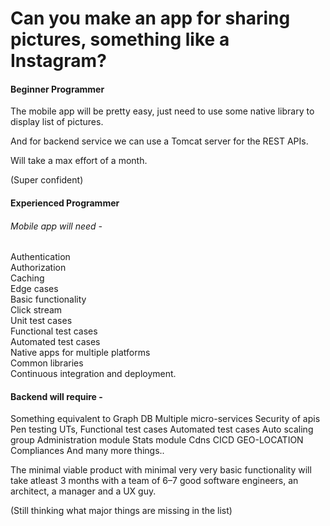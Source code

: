 <h1>Can you make an app for sharing pictures, something like a Instagram?</h1>

<h4>Beginner Programmer</h4>

The mobile app will be pretty easy, just need to use some native library to display list of pictures.

And for backend service we can use a Tomcat server for the REST APIs.

Will take a max effort of a month.

(Super confident)

<h4>Experienced Programmer</h4>

<h6>Mobile app will need -</h6>

Authentication <br />
Authorization<br />
Caching<br />
Edge cases<br />
Basic functionality<br />
Click stream<br />
Unit test cases<br />
Functional test cases<br />
Automated test cases<br />
Native apps for multiple platforms<br />
Common libraries<br />
Continuous integration and deployment.<br />
<h4>Backend will require -</h4>

Something equivalent to Graph DB
Multiple micro-services
Security of apis
Pen testing
UTs, Functional test cases
Automated test cases
Auto scaling group
Administration module
Stats module
Cdns
CICD
GEO-LOCATION Compliances
And many more things..

The minimal viable product with minimal very very basic functionality will take atleast 3 months with a team of 6–7 good software engineers, an architect, a manager and a UX guy.

(Still thinking what major things are missing in the list)
